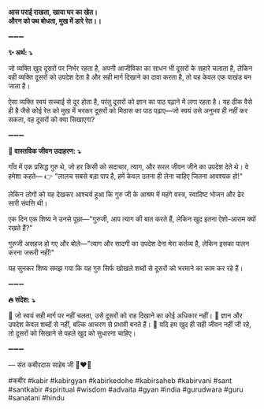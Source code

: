 **आस पराई राखता, खाया घर का खेत।**\
**औरन को पथ बोधता, मुख में डारे रेत।।**

➖➖➖

**✨ अर्थ: ⤵**

जो व्यक्ति खुद दूसरों पर निर्भर रहता है, अपनी आजीविका का साधन भी दूसरों के सहारे चलाता है, लेकिन वही व्यक्ति दूसरों को उपदेश देता है और सही मार्ग दिखाने का दावा करता है, तो यह केवल एक पाखंड बन जाता है।

ऐसा व्यक्ति स्वयं सच्चाई से दूर होता है, परंतु दूसरों को ज्ञान का पाठ पढ़ाने में लगा रहता है। यह ठीक वैसे ही है जैसे कोई रेत को मुख में भरकर दूसरों को मिठास का पाठ पढ़ाए—जो स्वयं उसे अनुभव ही नहीं कर सकता, वह दूसरों को क्या सिखाएगा?

➖➖➖

**🌾 वास्तविक जीवन उदाहरण: ⤵**

गाँव में एक प्रसिद्ध गुरु थे, जो हर किसी को सदाचार, त्याग, और सरल जीवन जीने का उपदेश देते थे। वे हमेशा कहते—
👉 "लालच सबसे बड़ा पाप है, हमें केवल उतना ही लेना चाहिए जितना आवश्यक हो!"

लेकिन लोगों को यह देखकर आश्चर्य हुआ कि गुरु जी के आश्रम में महंगे वस्त्र, स्वादिष्ट भोजन और ढेर सारी संपत्ति थी।

एक दिन एक शिष्य ने उनसे पूछा—"गुरुजी, आप त्याग की बात करते हैं, लेकिन खुद इतना ऐशो-आराम क्यों रखते हैं?"

गुरुजी असहज हो गए और बोले—"त्याग और सादगी का उपदेश देना मेरा कर्तव्य है, लेकिन इसका पालन करना जरूरी नहीं!"

यह सुनकर शिष्य समझ गया कि यह गुरु सिर्फ खोखले शब्दों से दूसरों को भरमाने का काम कर रहे हैं।

➖➖➖

**🔥 संदेश: ⤵**

📌 जो स्वयं सही मार्ग पर नहीं चलता, उसे दूसरों को राह दिखाने का कोई अधिकार नहीं।
📌 ज्ञान और उपदेश केवल शब्दों से नहीं, बल्कि आचरण से प्रभावी बनते हैं।
📌 यदि हम खुद ही सही जीवन नहीं जी रहे, तो दूसरों को सिखाने से पहले खुद को सुधारना चाहिए।

➖➖➖

— संत कबीरदास साहेब जी 🙏❤️💯

#कबीर #kabir #kabirgyan #kabirkedohe #kabirsaheb #kabirvani #sant #santkabir #spiritual #wisdom #advaita #gyan #india #gurudwara #guru #sanatani #hindu

